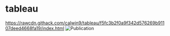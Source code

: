 # tableau


https://rawcdn.githack.com/calwin9/tableau/f5fc3b2f0a9f342d576269b91107deed4668fa19/index.html
![Publication](https://github.com/calwin9/tableau/assets/120195529/44253c43-3d2a-44f6-ae9a-4e2e309ff40d)
